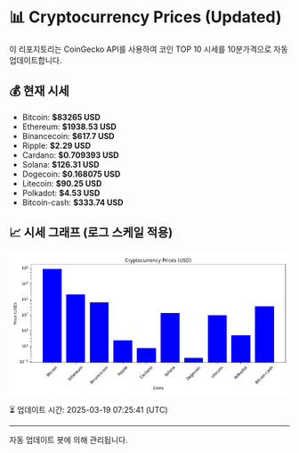 
# 📊 Cryptocurrency Prices (Updated)

이 리포지토리는 CoinGecko API를 사용하여 코인 TOP 10 시세를 10분가격으로 자동 업데이트합니다.

## 💰 현재 시세
- Bitcoin: **$83265 USD**
- Ethereum: **$1938.53 USD**
- Binancecoin: **$617.7 USD**
- Ripple: **$2.29 USD**
- Cardano: **$0.709393 USD**
- Solana: **$126.31 USD**
- Dogecoin: **$0.168075 USD**
- Litecoin: **$90.25 USD**
- Polkadot: **$4.53 USD**
- Bitcoin-cash: **$333.74 USD**

## 📈 시세 그래프 (로그 스케일 적용)
![Crypto Prices](crypto_prices.png)

⏳ 업데이트 시간: 2025-03-19 07:25:41 (UTC)

---
자동 업데이트 봇에 의해 관리됩니다.
